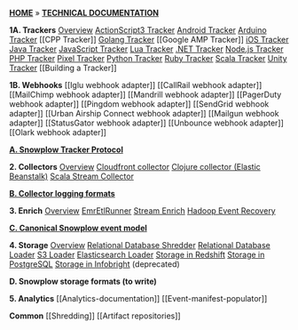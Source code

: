 [**HOME**](Home) » [**TECHNICAL DOCUMENTATION**](Snowplow-technical-documentation)

**1A. Trackers**
[Overview](trackers)
[ActionScript3 Tracker](ActionScript3-Tracker)
[Android Tracker](Android-Tracker)
[Arduino Tracker](Arduino-Tracker)
[[CPP Tracker]]
[Golang Tracker](Golang-tracker)
[[Google AMP Tracker]]
[iOS Tracker](iOS-Tracker)
[Java Tracker](Java-Tracker)
[JavaScript Tracker](javascript-tracker)
[Lua Tracker](Lua-Tracker)
[.NET Tracker](.NET-Tracker)
[Node.js Tracker](Node.js-Tracker)
[PHP Tracker](PHP-Tracker)
[Pixel Tracker](pixel-tracker)
[Python Tracker](Python-Tracker)
[Ruby Tracker](Ruby-Tracker)
[Scala Tracker](Scala-Tracker)
[Unity Tracker](Unity-Tracker)
[[Building a Tracker]]

**1B. Webhooks**
[[Iglu webhook adapter]]
[[CallRail webhook adapter]]
[[MailChimp webhook adapter]]
[[Mandrill webhook adapter]]
[[PagerDuty webhook adapter]]
[[Pingdom webhook adapter]]
[[SendGrid webhook adapter]]
[[Urban Airship Connect webhook adapter]]
[[Mailgun webhook adapter]]
[[StatusGator webhook adapter]]
[[Unbounce webhook adapter]]
[[Olark webhook adapter]]

**[A. Snowplow Tracker Protocol](snowplow-tracker-protocol)**

**2. Collectors**
[Overview](collectors)
[Cloudfront collector](cloudfront-collector)
[Clojure collector (Elastic Beanstalk)](Clojure-collector)
[Scala Stream Collector](Scala-stream-collector)

**[B. Collector logging formats](Collector-logging-formats)**

**3. Enrich**
[Overview](Enrichment)
[EmrEtlRunner](EmrEtlRunner)
[Stream Enrich](Stream-Enrich)
[Hadoop Event Recovery](Hadoop-Event-Recovery)

**[C. Canonical Snowplow event model](canonical-event-model)**

**4. Storage**
[Overview](Storage-documentation)
[Relational Database Shredder](Relational-Database-Shredder)
[Relational Database Loader](Relational-Database-Loader)
[S3 Loader](S3-loader)
[Elasticsearch Loader](Elasticsearch-Loader)
[Storage in Redshift](amazon-redshift-storage)
[Storage in PostgreSQL](postgresql-storage)
[Storage in Infobright](infobright-storage) (deprecated)

**D. Snowplow storage formats (to write)**

**5. Analytics**
[[Analytics-documentation]]
[[Event-manifest-populator]]

**Common**
[[Shredding]]
[[Artifact repositories]]
